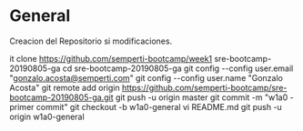# General
Creacion del Repositorio si modificaciones.

it clone https://github.com/semperti-bootcamp/week1 sre-bootcamp-20190805-ga
cd sre-bootcamp-20190805-ga
git config --config user.email "gonzalo.acosta@semperti.com"
git config --config user.name "Gonzalo Acosta"
git remote add origin https://github.com/semperti-bootcamp/sre-bootcamp-20190805-ga.git
git push -u origin master
git commit -m "w1a0 - primer commit"
git checkout -b w1a0-general
vi README.md
git push -u origin w1a0-general
